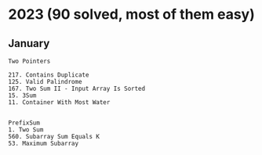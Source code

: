 # 2023 (90 solved, most of them easy)
## January
```
Two Pointers

217. Contains Duplicate
125. Valid Palindrome
167. Two Sum II - Input Array Is Sorted
15. 3Sum
11. Container With Most Water


PrefixSum
1. Two Sum
560. Subarray Sum Equals K
53. Maximum Subarray
```
